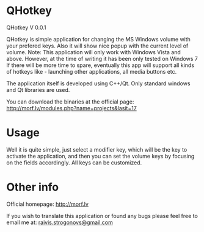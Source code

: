 QHotkey
=======


QHotkey V 0.0.1

QHotkey is simple application for changing the MS Windows volume with your prefered keys. Also it will show nice popup with the current level of volume. Note: This application will only work with Windows Vista and above. However, at the time of writing it has been only tested on Windows 7
If there will be more time to spare, eventually this app will support all kinds of hotkeys like - launching other applications, all media buttons etc.

The application itself is developed using C++/Qt. Only standard windows and Qt libraries are used. 

You can download the binaries at the official page: http://morf.lv/modules.php?name=projects&lasit=17

Usage
=====
Well it is quite simple, just select a modifier key, which will be the key to activate the application, and then you can set the volume keys by focusing on the fields accordingly. All keys can be customized. 



Other info
==========

Official homepage: http://morf.lv

If you wish to translate this application or found any bugs please feel free to email me at: raivis.strogonovs@gmail.com
